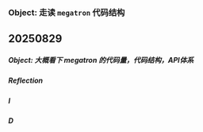 ### Object:  走读 `megatron` 代码结构


## 20250829
##### Object: 大概看下 megatron 的代码量，代码结构，API体系
##### Reflection
##### I
##### D
